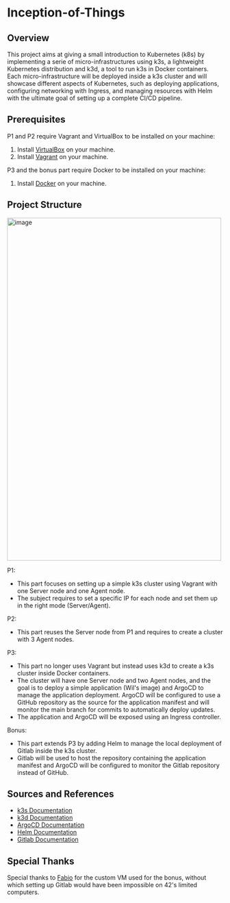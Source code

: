 #  Inception-of-Things

## Overview
This project aims at giving a small introduction to Kubernetes (k8s) by implementing a serie of micro-infrastructures using k3s, a lightweight Kubernetes distribution and k3d, a tool to run k3s in Docker containers. Each micro-infrastructure will be deployed inside a k3s cluster and will showcase different aspects of Kubernetes, such as deploying applications, configuring networking with Ingress, and managing resources with Helm with the ultimate goal of setting up a complete CI/CD pipeline.

## Prerequisites
P1 and P2 require Vagrant and VirtualBox to be installed on your machine:
1. Install [VirtualBox](https://www.virtualbox.org/wiki/Downloads) on your machine.
2. Install [Vagrant](https://www.vagrantup.com/downloads) on your machine.

P3 and the bonus part require Docker to be installed on your machine:
1. Install [Docker](https://docs.docker.com/get-docker/) on your machine.

## Project Structure
<img width="500" height="800" alt="image" src="https://github.com/user-attachments/assets/3f2d1aea-79bd-4fa9-b9ee-294bdb993f18" />



P1:
- This part focuses on setting up a simple k3s cluster using Vagrant with one Server node and one Agent node.
- The subject requires to set a specific IP for each node and set them up in the right mode (Server/Agent).

P2:
- This part reuses the Server node from P1 and requires to create a cluster with 3 Agent nodes.

P3:
- This part no longer uses Vagrant but instead uses k3d to create a k3s cluster inside Docker containers.
- The cluster will have one Server node and two Agent nodes, and the goal is to deploy a simple application (Wil's image) and ArgoCD to manage the application deployment. ArgoCD will be configured to use a GitHub repository as the source for the application manifest and will monitor the main branch for commits to automatically deploy updates.
- The application and ArgoCD will be exposed using an Ingress controller.

Bonus:
- This part extends P3 by adding Helm to manage the local deployment of Gitlab inside the k3s cluster.
- Gitlab will be used to host the repository containing the application manifest and ArgoCD will be configured to monitor the Gitlab repository instead of GitHub.

## Sources and References
- [k3s Documentation](https://k3s.io/)
- [k3d Documentation](https://k3d.io/)
- [ArgoCD Documentation](https://argo-cd.readthedocs.io/en/stable/)
- [Helm Documentation](https://helm.sh/docs/)
- [Gitlab Documentation](https://docs.gitlab.com/)

## Special Thanks
Special thanks to [Fabio](https://github.com/fabbbiodc) for the custom VM used for the bonus, without which setting up Gitlab would have been impossible on 42's limited computers.
